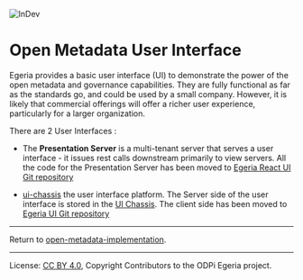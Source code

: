 <!-- SPDX-License-Identifier: CC-BY-4.0 -->
<!-- Copyright Contributors to the ODPi Egeria project. -->
 
![InDev](../../open-metadata-publication/website/images/egeria-content-status-in-development.png#pagewidth)

# Open Metadata User Interface

Egeria provides a basic user interface (UI) to demonstrate the power of the open
metadata and governance capabilities. They are fully functional as
far as the standards go, and could be used by a small company. However,
it is likely that commercial offerings will offer a richer user experience,
particularly for a larger organization.

There are 2 User Interfaces :

* The **Presentation Server** is a multi-tenant server that serves a user interface - it issues rest calls downstream primarily to view
  servers. All the code for the Presentation Server has been moved to [Egeria React UI Git repository](https://github.com/odpi/egeria-react-ui)

*  [ui-chassis](ui-chassis) the user interface platform. The Server side of the user interface is stored in the [UI Chassis](ui-chassis).
The client side has been moved to [Egeria UI Git repository](https://github.com/odpi/egeria-ui)


----
Return to [open-metadata-implementation](..).

----
License: [CC BY 4.0](https://creativecommons.org/licenses/by/4.0/),
Copyright Contributors to the ODPi Egeria project.